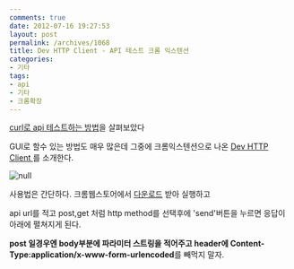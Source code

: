 ```yaml
---
comments: true
date: 2012-07-16 19:27:53
layout: post
permalink: /archives/1068
title: Dev HTTP Client - API 테스트 크롬 익스텐션
categories:
- 기타
tags:
- api
- 기타
- 크롬확장
---
```


[curl로 api 테스트하는 방법](http://uix.kr/archives/1059)을 살펴보았다  

GUI로 할수 있는 방법도 매우 많은데 그중에 크롬익스텐션으로 나온 [Dev HTTP Client ](https://chrome.google.com/webstore/detail/aejoelaoggembcahagimdiliamlcdmfm)를 소개한다.





![null](https://lh6.googleusercontent.com/8uPPttvzhJfqY17NDuhfLKZzFva8ZOFf5Rdrl9PVpoYcUGSVZYSVR1Kvpjb3VZHX--FdgdXZ_A=s640-h400-e365)





사용법은 간단하다. 크롬웹스토어에서 [다운로드](https://chrome.google.com/webstore/detail/aejoelaoggembcahagimdiliamlcdmfm) 받아 실행하고  

api url를 적고 post,get 처럼 http method를 선택후에  'send'버튼을 누르면 응답이 아래에 펼쳐지게 된다.  

**post 일경우엔  body부분에 파라미터 스트링을 적어주고 header에 Content-Type:application/x-www-form-urlencoded**를 빼먹지 말자.



